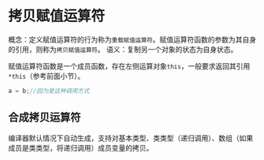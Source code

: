 # 拷贝赋值运算符

概念：定义赋值运算符的行为称为`重载赋值运算符`。赋值运算符函数的参数为其自身的引用，则称为`拷贝赋值运算符`。
语义：复制另一个对象的状态为自身状态。

赋值运算符函数是一个成员函数，存在左侧运算对象`this`，一般要求返回其引用`*this`（参考前面小节）。

```cpp
a = b;//因为是这种调用方式
```

## 合成拷贝运算符

编译器默认情况下自动生成，支持对基本类型、类类型（递归调用）、数组（如果成员是类类型，将递归调用）成员变量的拷贝。
